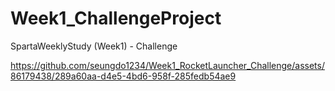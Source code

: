 # Week1_ChallengeProject
 SpartaWeeklyStudy (Week1) - Challenge
 


https://github.com/seungdo1234/Week1_RocketLauncher_Challenge/assets/86179438/289a60aa-d4e5-4bd6-958f-285fedb54ae9

